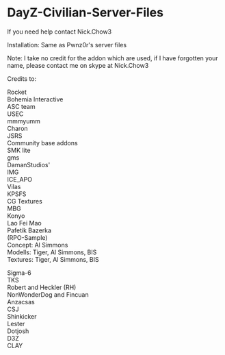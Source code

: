 DayZ-Civilian-Server-Files
==========================
If you need help contact Nick.Chow3


Installation: Same as Pwnz0r's server files


Note: I take no credit for the addon which are used, if I have forgotten your name, please contact me on skype at Nick.Chow3



Credits to:


Rocket  
Bohemia Interactive  
ASC team  
USEC  
mmmyumm  
Charon   
JSRS  
Community base addons  
SMK lite  
gms  
DamanStudios'  
IMG  
ICE_APO  
Vilas  
KPSFS  
CG Textures  
MBG  
Konyo  
Lao Fei Mao  
Pafetik Bazerka  
(RPO-Sample)  
Concept: Al Simmons  
Modells: Tiger, Al Simmons, BIS  
Textures: Tiger, Al Simmons, BIS  

Sigma-6  
TKS  
Robert and Heckler (RH)   
NonWonderDog and Fincuan  
Anzacsas  
CSJ  
Shinkicker  
Lester  
Dotjosh  
D3Z  
CLAY  
